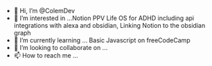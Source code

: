 - 👋 Hi, I’m @ColemDev
- 👀 I’m interested in ...Notion PPV Life OS for ADHD including api integrations with alexa and obsidian, Linking Notion to the obsidian graph
- 🌱 I’m currently learning ... Basic Javascript on freeCodeCamp
- 💞️ I’m looking to collaborate on ...
- 📫 How to reach me ... 

<!---
ColemDev/ColemDev is a ✨ special ✨ repository because its `README.md` (this file) appears on your GitHub profile.
You can click the Preview link to take a look at your changes.
--->
